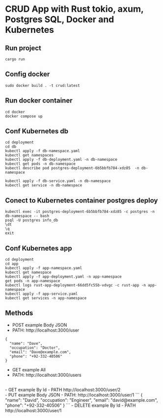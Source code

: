 # CRUD App with Rust tokio, axum, Postgres SQL, Docker and Kubernetes

## Run project
```
cargo run
```

## Config docker
```
sudo docker build . -t crud:latest
```

## Run docker container
```
cd docker
docker compose up
```

## Conf Kubernetes db
```
cd deployment
cd db
kubectl apply -f db-namespace.yaml
kubectl get namespaces
kubectl apply -f db-deployment.yaml -n db-namespace
kubectl get pods -n db-namespace
kubectl describe pod postgres-deployment-6b5bbfb784-xdz85  -n db-namespace

kubectl apply -f db-service.yaml -n db-namespace
kubectl get service -n db-namespace
```

## Conect to Kubernetes container postgres deploy
```
kubectl exec -it postgres-deployment-6b5bbfb784-xdz85 -c postgres -n db-namespace -- bash
psql -U postgres info_db
\dt
\q
exit
```

## Conf Kubernetes app
```
cd deployment
cd app
kubectl apply -f app-namespace.yaml
kubectl get namespace
kubectl apply -f app-deployment.yaml -n app-namespace
get pods -n app-namespace
kubectl logs rust-app-deployment-66dd5fc55b-vdvgc -c rust-app -n app-namespace
kubectl apply -f app-service.yaml
kubectl get services -n app-namespace
```

## Methods
- POST example Body JSON
- PATH: http://localhost:3000/user
```
{
  "name": "Dave",
  "occupation": "Doctor",
  "email": "Dave@example.com",
  "phone": "+92-332-40506"
}
```

- GET example All
- PATH: http://localhost:3000/users
<br />
- GET example By Id
- PATH http://localhost:3000/user/2
<br />
- PUT example Body JSON
- PATH: http://localhost:3000/user/1
```
{
  "name": "David",
  "occupation": "Engineer",
  "email": "david@example.com",
  "phone": "+92-332-40506"
}
```
- DELETE example By Id
- PATH http://localhost:3000/user/1